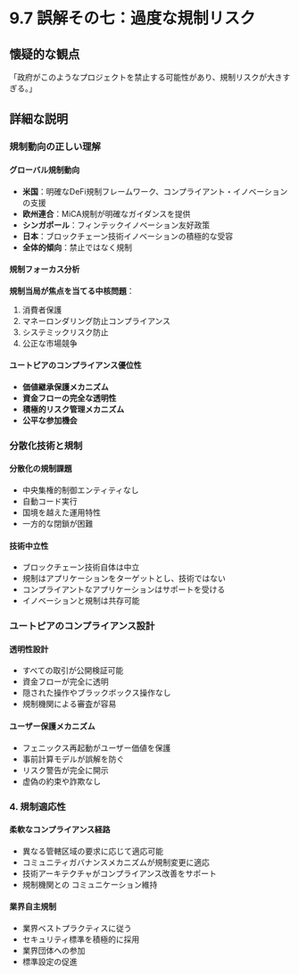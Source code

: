 # 9.7 誤解その七：過度な規制リスク

## 懐疑的な観点

「政府がこのようなプロジェクトを禁止する可能性があり、規制リスクが大きすぎる。」

## 詳細な説明

### 規制動向の正しい理解

#### グローバル規制動向

- **米国**：明確なDeFi規制フレームワーク、コンプライアント・イノベーションの支援
- **欧州連合**：MiCA規制が明確なガイダンスを提供
- **シンガポール**：フィンテックイノベーション友好政策
- **日本**：ブロックチェーン技術イノベーションの積極的な受容
- **全体的傾向**：禁止ではなく規制

#### 規制フォーカス分析

**規制当局が焦点を当てる中核問題**：

1. 消費者保護
2. マネーロンダリング防止コンプライアンス
3. システミックリスク防止
4. 公正な市場競争

#### ユートピアのコンプライアンス優位性

- **価値継承保護メカニズム**
- **資金フローの完全な透明性**
- **積極的リスク管理メカニズム**
- **公平な参加機会**

### 分散化技術と規制

#### 分散化の規制課題

- 中央集権的制御エンティティなし
- 自動コード実行
- 国境を越えた運用特性
- 一方的な閉鎖が困難

#### 技術中立性

- ブロックチェーン技術自体は中立
- 規制はアプリケーションをターゲットとし、技術ではない
- コンプライアントなアプリケーションはサポートを受ける
- イノベーションと規制は共存可能

### ユートピアのコンプライアンス設計

#### 透明性設計
- すべての取引が公開検証可能  
- 資金フローが完全に透明  
- 隠された操作やブラックボックス操作なし  
- 規制機関による審査が容易

#### ユーザー保護メカニズム
- フェニックス再起動がユーザー価値を保護  
- 事前計算モデルが誤解を防ぐ  
- リスク警告が完全に開示  
- 虚偽の約束や詐欺なし

### 4. 規制適応性

#### 柔軟なコンプライアンス経路
- 異なる管轄区域の要求に応じて適応可能  
- コミュニティガバナンスメカニズムが規制変更に適応  
- 技術アーキテクチャがコンプライアンス改善をサポート  
- 規制機関との コミュニケーション維持

#### 業界自主規制
- 業界ベストプラクティスに従う  
- セキュリティ標準を積極的に採用  
- 業界団体への参加  
- 標準設定の促進